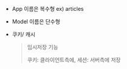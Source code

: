 - App 이름은 복수형 ex) articles
- Model 이름은 단수형



- 쿠키/ 캐시

  > 임시저장 기능
  >
  > 쿠키: 클라이언트측에, 세션: 서버측에 저장

